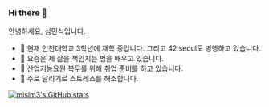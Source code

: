 ### Hi there 👋

안녕하세요, 심민식입니다.

- 🔭 현재 인천대학교 3학년에 재학 중입니다. 그리고 42 seoul도 병행하고 있습니다.
- 🌱 요즘은 제 삶을 책임지는 법을 배우고 있습니다.
- 👯 산업기능요원 복무를 위해 취업 준비를 하고 있습니다.
- 🤔 주로 달리기로 스트레스를 해소합니다.

[![misim3's GitHub stats](https://github-readme-stats.vercel.app/api?username=misim3)](https://github.com/anuraghazra/github-readme-stats)
